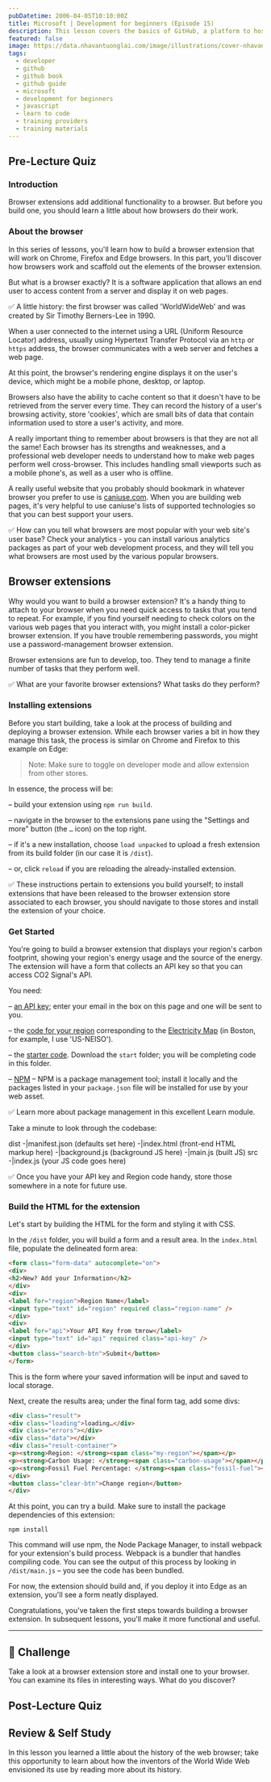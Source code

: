 ```yaml
---
pubDatetime: 2006-04-05T10:10:00Z
title: Microsoft | Development for beginners (Episode 15)
description: This lesson covers the basics of GitHub, a platform to host and manage changes to your code.
featured: false
image: https://data.nhavantuonglai.com/image/illustrations/cover-nhavantuonglai-com-0401.jpg
tags:
  - developer
  - github
  - github book
  - github guide
  - microsoft
  - development for beginners
  - javascript
  - learn to code
  - training providers
  - training materials
---
```



## Pre-Lecture Quiz

### Introduction

Browser extensions add additional functionality to a browser. But before you build one, you should learn a little about how browsers do their work.

### About the browser

In this series of lessons, you'll learn how to build a browser extension that will work on Chrome, Firefox and Edge browsers. In this part, you'll discover how browsers work and scaffold out the elements of the browser extension.

But what is a browser exactly? It is a software application that allows an end user to access content from a server and display it on web pages.

✅ A little history: the first browser was called 'WorldWideWeb' and was created by Sir Timothy Berners-Lee in 1990.

When a user connected to the internet using a URL (Uniform Resource Locator) address, usually using Hypertext Transfer Protocol via an `http` or `https` address, the browser communicates with a web server and fetches a web page.

At this point, the browser's rendering engine displays it on the user's device, which might be a mobile phone, desktop, or laptop.

Browsers also have the ability to cache content so that it doesn't have to be retrieved from the server every time. They can record the history of a user's browsing activity, store 'cookies', which are small bits of data that contain information used to store a user's activity, and more. 

A really important thing to remember about browsers is that they are not all the same! Each browser has its strengths and weaknesses, and a professional web developer needs to understand how to make web pages perform well cross-browser. This includes handling small viewports such as a mobile phone's, as well as a user who is offline.

A really useful website that you probably should bookmark in whatever browser you prefer to use is [caniuse.com](https://www.caniuse.com). When you are building web pages, it's very helpful to use caniuse's lists of supported technologies so that you can best support your users.

✅ How can you tell what browsers are most popular with your web site's user base? Check your analytics   - you can install various analytics packages as part of your web development process, and they will tell you what browsers are most used by the various popular browsers.

## Browser extensions

Why would you want to build a browser extension? It's a handy thing to attach to your browser when you need quick access to tasks that you tend to repeat. For example, if you find yourself needing to check colors on the various web pages that you interact with, you might install a color-picker browser extension. If you have trouble remembering passwords, you might use a password-management browser extension. 

Browser extensions are fun to develop, too. They tend to manage a finite number of tasks that they perform well.

✅ What are your favorite browser extensions? What tasks do they perform?

### Installing extensions

Before you start building, take a look at the process of building and deploying a browser extension. While each browser varies a bit in how they manage this task, the process is similar on Chrome and Firefox to this example on Edge:

> Note: Make sure to toggle on developer mode and allow extension from other stores.

In essence, the process will be:

– build your extension using `npm run build`.

– navigate in the browser to the extensions pane using the "Settings and more" button (the `…` icon) on the top right.

– if it's a new installation, choose `load unpacked` to upload a fresh extension from its build folder (in our case it is `/dist`).

– or, click `reload` if you are reloading the already-installed extension.

✅ These instructions pertain to extensions you build yourself; to install extensions that have been released to the browser extension store associated to each browser, you should navigate to those stores and install the extension of your choice.

### Get Started

You're going to build a browser extension that displays your region's carbon footprint, showing your region's energy usage and the source of the energy. The extension will have a form that collects an API key so that you can access
CO2 Signal's API.

You need:

– [an API key](https://www.co2signal.com/); enter your email in the box on this page and one will be sent to you.

– the [code for your region](http://api.electricitymap.org/v3/zones) corresponding to the [Electricity Map](https://www.electricitymap.org/map) (in Boston, for example, I use 'US-NEISO').

– the [starter code](https://nhavantuonglai.com/). Download the `start` folder; you will be completing code in this folder.

– [NPM](https://www.npmjs.com) – NPM is a package management tool; install it locally and the packages listed in your `package.json` file will be installed for use by your web asset.

✅ Learn more about package management in this excellent Learn module.

Take a minute to look through the codebase:

dist
-|manifest.json (defaults set here)
-|index.html (front-end HTML markup here)
-|background.js (background JS here)
-|main.js (built JS)
src
-|index.js (your JS code goes here)

✅ Once you have your API key and Region code handy, store those somewhere in a note for future use.

### Build the HTML for the extension

Let's start by building the HTML for the form and styling it with CSS.

In the `/dist` folder, you will build a form and a result area. In the `index.html` file, populate the delineated form area:

```HTML
<form class="form-data" autocomplete="on">
<div>
<h2>New? Add your Information</h2>
</div>
<div>
<label for="region">Region Name</label>
<input type="text" id="region" required class="region-name" />
</div>
<div>
<label for="api">Your API Key from tmrow</label>
<input type="text" id="api" required class="api-key" />
</div>
<button class="search-btn">Submit</button>
</form>	
```
This is the form where your saved information will be input and saved to local storage.

Next, create the results area; under the final form tag, add some divs:

```HTML
<div class="result">
<div class="loading">loading…</div>
<div class="errors"></div>
<div class="data"></div>
<div class="result-container">
<p><strong>Region: </strong><span class="my-region"></span></p>
<p><strong>Carbon Usage: </strong><span class="carbon-usage"></span></p>
<p><strong>Fossil Fuel Percentage: </strong><span class="fossil-fuel"></span></p>
</div>
<button class="clear-btn">Change region</button>
</div>
```
At this point, you can try a build. Make sure to install the package dependencies of this extension:

```
npm install
```

This command will use npm, the Node Package Manager, to install webpack for your extension's build process. Webpack is a bundler that handles compiling code. You can see the output of this process by looking in `/dist/main.js` – you see the code has been bundled.

For now, the extension should build and, if you deploy it into Edge as an extension, you'll see a form neatly displayed.

Congratulations, you've taken the first steps towards building a browser extension. In subsequent lessons, you'll make it more functional and useful.

---

## 🚀 Challenge

Take a look at a browser extension store and install one to your browser. You can examine its files in interesting ways. What do you discover?

## Post-Lecture Quiz

## Review & Self Study

In this lesson you learned a little about the history of the web browser; take this opportunity to learn about how the inventors of the World Wide Web envisioned its use by reading more about its history.